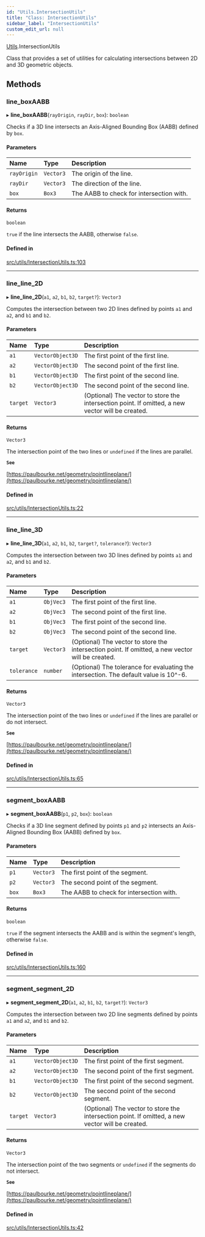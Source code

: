 ```yaml
---
id: "Utils.IntersectionUtils"
title: "Class: IntersectionUtils"
sidebar_label: "IntersectionUtils"
custom_edit_url: null
---
```


[Utils](../namespaces/Utils.md).IntersectionUtils

Class that provides a set of utilities for calculating intersections between 2D and 3D geometric objects.

## Methods

### line\_boxAABB

▸ **line_boxAABB**(`rayOrigin`, `rayDir`, `box`): `boolean`

Checks if a 3D line intersects an Axis-Aligned Bounding Box (AABB) defined by `box`.

#### Parameters

| Name | Type | Description |
| :------ | :------ | :------ |
| `rayOrigin` | `Vector3` | The origin of the line. |
| `rayDir` | `Vector3` | The direction of the line. |
| `box` | `Box3` | The AABB to check for intersection with. |

#### Returns

`boolean`

`true` if the line intersects the AABB, otherwise `false`.

#### Defined in

[src/utils/IntersectionUtils.ts:103](https://github.com/agargaro/three.ez/blob/c98e2000aba94763fdfaf44f220a0d54ccd99dd1/src/utils/IntersectionUtils.ts#L103)

___

### line\_line\_2D

▸ **line_line_2D**(`a1`, `a2`, `b1`, `b2`, `target?`): `Vector3`

Computes the intersection between two 2D lines defined by points `a1` and `a2`, and `b1` and `b2`.

#### Parameters

| Name | Type | Description |
| :------ | :------ | :------ |
| `a1` | `VectorObject3D` | The first point of the first line. |
| `a2` | `VectorObject3D` | The second point of the first line. |
| `b1` | `VectorObject3D` | The first point of the second line. |
| `b2` | `VectorObject3D` | The second point of the second line. |
| `target` | `Vector3` | (Optional) The vector to store the intersection point. If omitted, a new vector will be created. |

#### Returns

`Vector3`

The intersection point of the two lines or `undefined` if the lines are parallel.

**`See`**

[https://paulbourke.net/geometry/pointlineplane/](https://paulbourke.net/geometry/pointlineplane/)

#### Defined in

[src/utils/IntersectionUtils.ts:22](https://github.com/agargaro/three.ez/blob/c98e2000aba94763fdfaf44f220a0d54ccd99dd1/src/utils/IntersectionUtils.ts#L22)

___

### line\_line\_3D

▸ **line_line_3D**(`a1`, `a2`, `b1`, `b2`, `target?`, `tolerance?`): `Vector3`

Computes the intersection between two 3D lines defined by points `a1` and `a2`, and `b1` and `b2`.

#### Parameters

| Name | Type | Description |
| :------ | :------ | :------ |
| `a1` | `ObjVec3` | The first point of the first line. |
| `a2` | `ObjVec3` | The second point of the first line. |
| `b1` | `ObjVec3` | The first point of the second line. |
| `b2` | `ObjVec3` | The second point of the second line. |
| `target` | `Vector3` | (Optional) The vector to store the intersection point. If omitted, a new vector will be created. |
| `tolerance` | `number` | (Optional) The tolerance for evaluating the intersection. The default value is 10^-6. |

#### Returns

`Vector3`

The intersection point of the two lines or `undefined` if the lines are parallel or do not intersect.

**`See`**

[https://paulbourke.net/geometry/pointlineplane/](https://paulbourke.net/geometry/pointlineplane/)

#### Defined in

[src/utils/IntersectionUtils.ts:65](https://github.com/agargaro/three.ez/blob/c98e2000aba94763fdfaf44f220a0d54ccd99dd1/src/utils/IntersectionUtils.ts#L65)

___

### segment\_boxAABB

▸ **segment_boxAABB**(`p1`, `p2`, `box`): `boolean`

Checks if a 3D line segment defined by points `p1` and `p2` intersects an Axis-Aligned Bounding Box (AABB) defined by `box`.

#### Parameters

| Name | Type | Description |
| :------ | :------ | :------ |
| `p1` | `Vector3` | The first point of the segment. |
| `p2` | `Vector3` | The second point of the segment. |
| `box` | `Box3` | The AABB to check for intersection with. |

#### Returns

`boolean`

`true` if the segment intersects the AABB and is within the segment's length, otherwise `false`.

#### Defined in

[src/utils/IntersectionUtils.ts:160](https://github.com/agargaro/three.ez/blob/c98e2000aba94763fdfaf44f220a0d54ccd99dd1/src/utils/IntersectionUtils.ts#L160)

___

### segment\_segment\_2D

▸ **segment_segment_2D**(`a1`, `a2`, `b1`, `b2`, `target?`): `Vector3`

Computes the intersection between two 2D line segments defined by points `a1` and `a2`, and `b1` and `b2`.

#### Parameters

| Name | Type | Description |
| :------ | :------ | :------ |
| `a1` | `VectorObject3D` | The first point of the first segment. |
| `a2` | `VectorObject3D` | The second point of the first segment. |
| `b1` | `VectorObject3D` | The first point of the second segment. |
| `b2` | `VectorObject3D` | The second point of the second segment. |
| `target` | `Vector3` | (Optional) The vector to store the intersection point. If omitted, a new vector will be created. |

#### Returns

`Vector3`

The intersection point of the two segments or `undefined` if the segments do not intersect.

**`See`**

[https://paulbourke.net/geometry/pointlineplane/](https://paulbourke.net/geometry/pointlineplane/)

#### Defined in

[src/utils/IntersectionUtils.ts:42](https://github.com/agargaro/three.ez/blob/c98e2000aba94763fdfaf44f220a0d54ccd99dd1/src/utils/IntersectionUtils.ts#L42)
